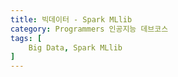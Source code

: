 ```yaml
---
title: 빅데이터 - Spark MLlib
category: Programmers 인공지능 데브코스
tags: [
    Big Data, Spark MLlib
]
---
```


